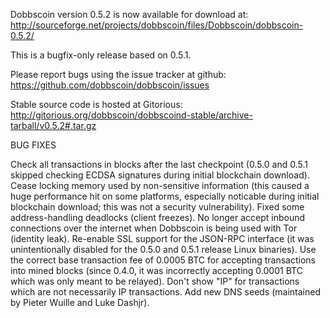 Dobbscoin version 0.5.2 is now available for download at:
http://sourceforge.net/projects/dobbscoin/files/Dobbscoin/dobbscoin-0.5.2/

This is a bugfix-only release based on 0.5.1.

Please report bugs using the issue tracker at github:
https://github.com/dobbscoin/dobbscoin/issues

Stable source code is hosted at Gitorious:
http://gitorious.org/dobbscoin/dobbscoind-stable/archive-tarball/v0.5.2#.tar.gz

BUG FIXES

Check all transactions in blocks after the last checkpoint (0.5.0 and 0.5.1 skipped checking ECDSA signatures during initial blockchain download).
Cease locking memory used by non-sensitive information (this caused a huge performance hit on some platforms, especially noticable during initial blockchain download; this was
not a security vulnerability).
Fixed some address-handling deadlocks (client freezes).
No longer accept inbound connections over the internet when Dobbscoin is being used with Tor (identity leak).
Re-enable SSL support for the JSON-RPC interface (it was unintentionally disabled for the 0.5.0 and 0.5.1 release Linux binaries).
Use the correct base transaction fee of 0.0005 BTC for accepting transactions into mined blocks (since 0.4.0, it was incorrectly accepting 0.0001 BTC which was only meant to be relayed).
Don't show "IP" for transactions which are not necessarily IP transactions.
Add new DNS seeds (maintained by Pieter Wuille and Luke Dashjr).
